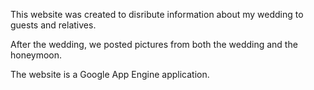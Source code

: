 This website was created to disribute information about my wedding to guests and relatives.

After the wedding, we posted pictures from both the wedding and the honeymoon.

The website is a Google App Engine application.
